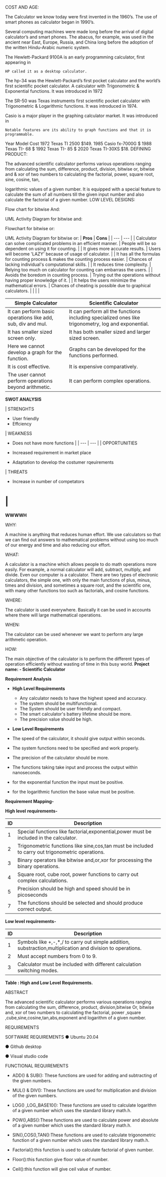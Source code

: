 COST AND AGE:

The Calculator we know today were first invented in the 1960’s. The use of smart
phones as calculator began in 1990’s.

Several computing machines were made long before the arrival of digital
calculator’s and smart phones. The abacus, for example, was used in the ancient
near East, Europe, Russia, and China long before the adoption of the written
Hindu-Arabic numeric system.

The Hewlett-Packard 9100A is an early programming calculator, first appearing in

    HP called it as a desktop calculator.

The hp-34 was the Hewlett-Packard’s first pocket calculator and the world’s first
scientific pocket calculator. A calculator with Trigonometric & Exponential
functions. It was introduced in 1972

The SR-50 was Texas instruments first scientific pocket calculator with
Trigonometric & Logarithmic functions. It was introduced in 1974.

Casio is a major player in the graphing calculator market. It was introduced in

    Notable features are its ability to graph functions and that it is
    programmable.

Year Model Cost
1972 Texas TI 2500 $149.
1985 Casio fx-7000G $
1988 Texas TI- 68 $
1992 Texas TI- 85 $
2020 Texas TI-30XS $18.
DEFINING PRODUCT:

The advanced scientific calculator performs various operations ranging from
calculating the sum, difference, product, division, bitwise or, bitwise and & xor of
two numbers to calculating the factorial, power, square root, sine, cosine, tan,

logarithmic values of a given number. It is equipped with a special feature to
calculate the sum of all numbers till the given input number and also calculate the
factorial of a given number.
LOW LEVEL DESIGNS:

Flow chart for bitwise And:

UML Activity Diagram for bitwise and:

Flowchart for bitwise or:

UML Activity Diagram for bitwise or:
| **Pros** | **Cons** |
| --- | --- |
| Calculator can solve complicated problems in an efficient manner. | People will be so dependent on using it for counting. |
| It gives more accurate results. | Users will become &#39;LAZY&#39; because of usage of calculator. |
| It has all the formulas for counting process &amp; makes the counting process easier. | Chances of lacking individual&#39;s computational skills. |
| It reduces time complexity. | Relying too much on calculator for counting can embarrass the users. |
| Avoids the boredom in counting process. | Trying out the operations without having proper knowledge of it. |
| It helps the users minimize the mathematical errors. | Chances of cheating is possible due to graphical calculators. |
|
 |
 |

| **Simple Calculator** | **Scientific Calculator** |
| --- | --- |
| It can perform basic operations like add, sub, div and mul. | It can perform all the functions including specialized ones like trigonometry, log and exponential. |
| It has smaller sized screen only. | It has both smaller sized and larger sized screen. |
| Here we cannot develop a graph for the function. | Graphs can be developed for the functions performed. |
| It is cost effective. | It is expensive comparatively. |
| The user cannot perform operations beyond arithmetic. | It can perform complex operations. |


**SWOT ANALYSIS**

| STRENGHTS

- User friendly
- Effciency


 | WEAKNESS

- Does not have more functions
 |
| --- | --- |
| OPPORTUNITIES

- Increased requirement in market place
- Adaptation to develop the costumer rqeuirements


 | THREATS

- Increase in number of competators

 |
=======
**WWWWH**

WHY:

A machine is anything that reduces human effort. We use calculators so that we can find out answers to mathematical problems without using too much of our energy and time and also reducing our effort.

WHAT:

A calculator is a machine which allows people to do math operations more easily. For example, a normal calculator will add, subtract, multiply, and divide. Even our computer is a calculator. There are two types of electronic calculators, the simple one, with only the main functions of plus, minus, times and division, and sometimes a square root, and the scientific one, with many other functions too such as factorials, and cosine functions.

WHERE:

The calculator is used everywhere. Basically it can be used in accounts where there will large mathematical operations.

WHEN:

The calculator can be used whenever we want to perform any large arithmetic operation.

HOW:

The main objective of the calculator is to perform the different types of operation efficiently without wasting of time in this busy world.
**Project name: - Scientific Calculator**

**Requirement Analysis**

- **High Level Requirements**
  - Any calculator needs to have the highest speed and accuracy.
  - The system should be multifunctional.
  - The System should be user friendly and compact.
  - The smart calculator&#39;s battery lifetime should be more.
  - The precision value should be high.

- **Low Level Requirements**

- The speed of the calculator, it should give output within seconds.
- The system functions need to be specified and work properly.
- The precision of the calculator should be more.
- The functions taking take input and process the output within nanoseconds.
- for the exponential function the input must be positive.
- for the logarithmic function the base value must be positive.

**Requirement Mapping-**

**High level**  **requirements-**

| **ID** | **Description** |
| --- | --- |
| 1 | Special functions like factorial,exponential,power must be included in the calculator. |
| 2 | Trigonometric functions like sine,cos,tan must be included to carry out trigonometric operations. |
| 3 | Binary operators like bitwise and,or,xor for processing the binary operations. |
| 4 | Square root, cube root, power functions to carry out complex calculations. |
| 5 | Precision should be high and speed should be in picoseconds |
| 7 | The functions should be selected and should produce correct output. |

**Low level requirements-**

| **ID** | **Description** |
| --- | --- |
| 1 | Symbols like +,-,\*,/ to carry out simple addition, substraction,multiplication and division to operations. |
| 2 | Must accept numbers from 0 to 9. |
| 3 | Calculator must be included with different calculation switching modes. |

**Table : High and Low Level Requirements.**


ABSTRACT

The advanced scientific calculator performs various operations ranging from calculating the sum, difference, product, division,bitwise Or, bitwise and, xor of two numbers to calculating the factorial, power ,square ,cube,sine,cosine,tan,abs,exponent and logarithm of a given number.


REQUIREMENTS

SOFTWARE REQUIREMENTS
● Ubuntu 20.04

● Github desktop

● Visual studio code


FUNCTIONAL REQUIREMENTS

- ADD() &amp; SUB(): These functions are used for adding and subtracting of the given numbers.

- MUL() &amp; DIV(): These functions are used for multiplication and division of the given numbers.

- LOG() ,LOG\_BASE10(): These functions are used to calculate logarithm of a given number which uses the standard library math.h.

- POW(),ABS():These functions are used to calculate power and absolute of a given number which uses the standard library math.h.

- SIN(),COS(),TAN():These functions are used to calculate trigonometric function of a given number which uses the standard library math.h.
- Factorial():this function is used to calculate factorial of given number.
- Floor():this function give floor value of number.
- Ceil():this function will give ceil value of number.
